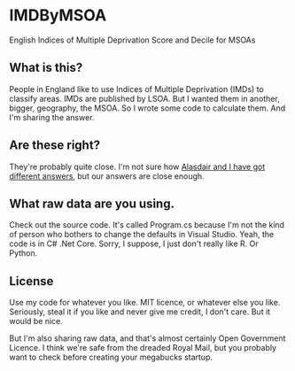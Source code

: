 # IMDByMSOA
English Indices of Multiple Deprivation Score and Decile for MSOAs

## What is this?
People in England like to use Indices of Multiple Deprivation (IMDs) to classify areas. IMDs are published by LSOA. But I wanted them in another, bigger, geography, the MSOA. So I wrote some code to calculate them. And I'm sharing the answer.

## Are these right?
They're probably quite close. I'm not sure how [Alasdair and I have got different answers](https://twitter.com/thomasforth/status/1257086421539618816), but our answers are close enough.

## What raw data are you using.
Check out the source code. It's called Program.cs because I'm not the kind of person who bothers to change the defaults in Visual Studio. Yeah, the code is in C# .Net Core. Sorry, I suppose, I just don't really like R. Or Python.

## License
Use my code for whatever you like. MIT licence, or whatever else you like. Seriously, steal it if you like and never give me credit, I don't care. But it would be nice.

But I'm also sharing raw data, and that's almost certainly Open Government Licence. I think we're safe from the dreaded Royal Mail, but you probably want to check before creating your megabucks startup.
